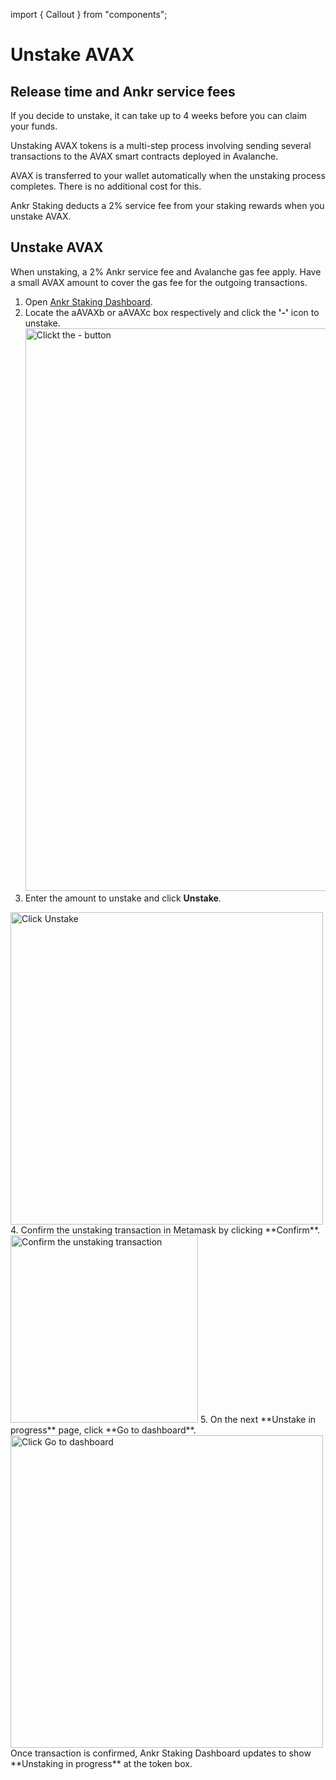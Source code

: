 import { Callout } from "components";

# Unstake AVAX

## Release time and Ankr service fees
If you decide to unstake, it can take up to 4 weeks before you can claim your funds.

Unstaking AVAX tokens is a multi-step process involving sending several transactions to the AVAX smart contracts deployed in Avalanche.

AVAX is transferred to your wallet automatically when the unstaking process completes. There is no additional cost for this.

Ankr Staking deducts a 2% service fee from your staking rewards when you unstake AVAX.

## Unstake AVAX

<Callout>
When unstaking, a 2% Ankr service fee and Avalanche gas fee apply. Have a small AVAX amount to cover the gas fee for the outgoing transactions.
</Callout>

1. Open [Ankr Staking Dashboard](https://www.ankr.com/staking/dashboard/).
2. Locate the aAVAXb or aAVAXc box respectively and click the **'-'** icon to unstake.
   <img src="/docs/staking/liquid-staking/avax/click-the-minus-button.jpg" alt="Clickt the - button" class="responsive-pic" width="900" />
3. Enter the amount to unstake and click **Unstake**.
<img src="/docs/staking/liquid-staking/avax/click-unstake.jpg" alt="Click Unstake" class="responsive-pic" width="500" />
4. Confirm the unstaking transaction in Metamask by clicking **Confirm**.
   <img src="/docs/staking/liquid-staking/avax/confirm-unstaking-transaction.jpg" alt="Confirm the unstaking transaction" class="responsive-pic" width="300" />
5. On the next **Unstake in progress** page, click **Go to dashboard**.
   <img src="/docs/staking/liquid-staking/avax/unstaking-in-progress.jpg" alt="Click Go to dashboard" class="responsive-pic" width="500" />

<Callout type="success">
Once transaction is confirmed, Ankr Staking Dashboard updates to show **Unstaking in progress** at the token box.
</Callout>
